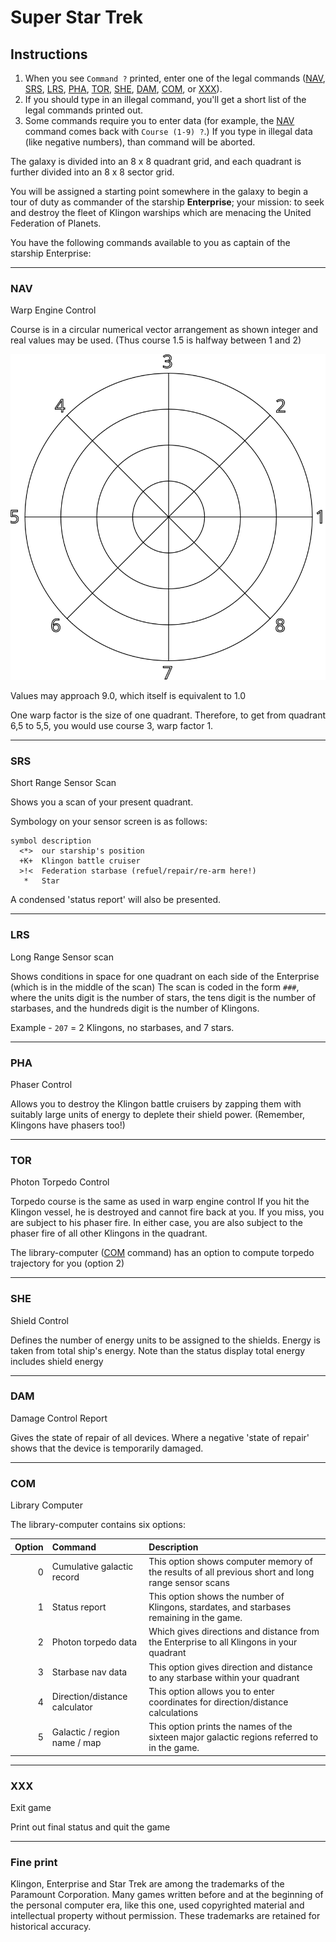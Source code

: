 # Super Star Trek

## Instructions

1. When you see `Command ?` printed, enter one of the legal commands ([NAV](#nav), [SRS](#srs), [LRS](#lrs), [PHA](#pha), [TOR](#tor), [SHE](#she), [DAM](#dam), [COM](#com), or [XXX](#xxx)).
2. If you should type in an illegal command, you'll get a short list of the legal commands printed out.
3. Some commands require you to enter data (for example, the [NAV](#nav) command comes back with `Course (1-9) ?`.)  If you type in illegal data (like negative numbers), than command will be aborted.

The galaxy is divided into an 8 x 8 quadrant grid, and each quadrant is further divided into an 8 x 8 sector grid.

You will be assigned a starting point somewhere in the galaxy to begin a tour of duty as commander of the starship **Enterprise**; your mission: to seek and destroy the fleet of Klingon warships which are menacing the United Federation of Planets.

You have the following commands available to you as captain of the starship Enterprise:

---

### NAV

Warp Engine Control

Course is in a circular numerical vector arrangement as shown integer and real values may be used.  (Thus course 1.5 is halfway between 1 and 2)

![Course](compass.svg)

Values may approach 9.0, which itself is equivalent to 1.0

One warp factor is the size of one quadrant.  Therefore, to get from quadrant 6,5 to 5,5, you would use course 3, warp factor 1.

<!-- Add example screen here -->

---

### SRS

Short Range Sensor Scan

Shows you a scan of your present quadrant.

Symbology on your sensor screen is as follows:

``` text
symbol description                                      
  <*>  our starship's position                          
  +K+  Klingon battle cruiser                           
  >!<  Federation starbase (refuel/repair/re-arm here!) 
   *   Star                                             
```

A condensed 'status report' will also be presented.

<!-- Add example screen here -->

---

### LRS

Long Range Sensor scan

Shows conditions in space for one quadrant on each side of the Enterprise (which is in the middle of the scan) The scan is coded in the form `###`, where the units digit is the number of stars, the tens digit is the number of starbases, and the hundreds digit is the number of Klingons.

Example - `207` = 2 Klingons, no starbases, and 7 stars.

<!-- Add example screen here -->

---

### PHA

Phaser Control

Allows you to destroy the Klingon battle cruisers by zapping them with suitably large units of energy to deplete their shield power.  (Remember, Klingons have phasers too!)

<!-- Add example screen here -->

---

### TOR

Photon Torpedo Control

Torpedo course is the same as used in warp engine control If you hit the Klingon vessel, he is destroyed and cannot fire back at you.  If you miss, you are subject to his phaser fire.  In either case, you are also subject to the phaser fire of all other Klingons in the quadrant.

The library-computer ([COM](#com) command) has an option to compute torpedo trajectory for you (option 2)

---

### SHE

Shield Control

Defines the number of energy units to be assigned to the shields.  Energy is taken from total ship's energy.  Note than the status display total energy includes shield energy

<!-- Add example screen here -->

---

### DAM

Damage Control Report

Gives the state of repair of all devices.  Where a negative 'state of repair' shows that the device is temporarily damaged.

<!-- Add example screen here -->

---

### COM

Library Computer

The library-computer contains six options:

| Option | Command                       | Description                                                                                        |
|-------:|:------------------------------|:---------------------------------------------------------------------------------------------------|
| 0      | Cumulative galactic record    | This option shows computer memory of the results of all previous short and long range sensor scans |
| 1      | Status report                 | This option shows the number of Klingons, stardates, and starbases remaining in the game.          |
| 2      | Photon torpedo data           | Which gives directions and distance from the Enterprise to all Klingons in your quadrant           |
| 3      | Starbase nav data             | This option gives direction and distance to any starbase within your quadrant                      |
| 4      | Direction/distance calculator | This option allows you to enter coordinates for direction/distance calculations                    |
| 5      | Galactic / region name / map  | This option prints the names of the sixteen major galactic regions referred to in the game.        |

---

### XXX

Exit game

Print out final status and quit the game

---

### Fine print

Klingon, Enterprise and Star Trek are among the trademarks of the Paramount Corporation. Many games written before and at the beginning of the personal computer era, like this one, used copyrighted material and intellectual property without permission. These trademarks are retained for historical accuracy.
